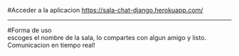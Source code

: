 #Acceder a la aplicacion
https://sala-chat-django.herokuapp.com/
***
#Forma de uso
<br />escoges el nombre de la sala, lo compartes con algun amigo y listo. Comunicacion en tiempo real!
